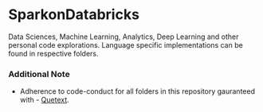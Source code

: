 # SparkonDatabricks
Data Sciences, Machine Learning, Analytics, Deep Learning and other personal code explorations.
Language specific implementations can be found in respective folders.

<h3> Additional Note </h3> 
<ul>
    <li> Adherence to code-conduct for all folders in this repository gauranteed with - <a href="https://www.quetext.com"> Quetext</a>.  </li>
</ul>
